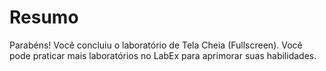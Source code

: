 # Resumo

Parabéns! Você concluiu o laboratório de Tela Cheia (Fullscreen). Você pode praticar mais laboratórios no LabEx para aprimorar suas habilidades.
